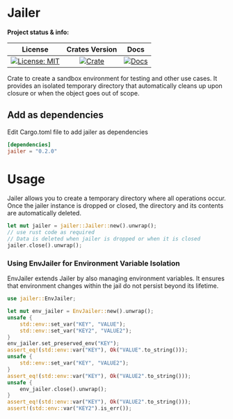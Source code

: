 # Jailer

**Project status & info:**

|                    License                     |              Crates Version               |                 Docs                 |
| :--------------------------------------------: | :---------------------------------------: | :----------------------------------: |
| [![License: MIT][license_badge]][license_link] | [![Crate][cratesio_badge]][cratesio_link] | [![Docs][docsrs_badge]][docsrs_link] |

Crate to create a sandbox environment for testing and other use cases. It provides an isolated temporary directory that automatically cleans up upon closure or when the object goes out of scope.


## Add as dependencies

Edit Cargo.toml file to add jailer as dependencies

```toml
[dependencies]
jailer = "0.2.0"
```

# Usage

Jailer allows you to create a temporary directory where all operations occur. Once the jailer instance is dropped or closed, the directory and its contents are automatically deleted.

```rust
let mut jailer = jailer::Jailer::new().unwrap();
// use rust code as required
// Data is deleted when jailer is dropped or when it is closed
jailer.close().unwrap();
```

### Using EnvJailer for Environment Variable Isolation

EnvJailer extends Jailer by also managing environment variables. It ensures that environment changes within the jail do not persist beyond its lifetime.
```rust
use jailer::EnvJailer;

let mut env_jailer = EnvJailer::new().unwrap();
unsafe {
    std::env::set_var("KEY", "VALUE");
    std::env::set_var("KEY2", "VALUE2");
}
env_jailer.set_preserved_env("KEY");
assert_eq!(std::env::var("KEY"), Ok("VALUE".to_string()));
unsafe {
    std::env::set_var("KEY", "VALUE2");
}
assert_eq!(std::env::var("KEY"), Ok("VALUE2".to_string()));
unsafe {
    env_jailer.close().unwrap();
}
assert_eq!(std::env::var("KEY"), Ok("VALUE2".to_string()));
assert!(std::env::var("KEY2").is_err());
```

[license_badge]: https://img.shields.io/github/license/iamsauravsharma/jailer.svg?style=for-the-badge
[license_link]: LICENSE
[cratesio_badge]: https://img.shields.io/crates/v/jailer.svg?style=for-the-badge
[cratesio_link]: https://crates.io/crates/jailer
[docsrs_badge]: https://img.shields.io/docsrs/jailer/latest?style=for-the-badge
[docsrs_link]: https://docs.rs/jailer
